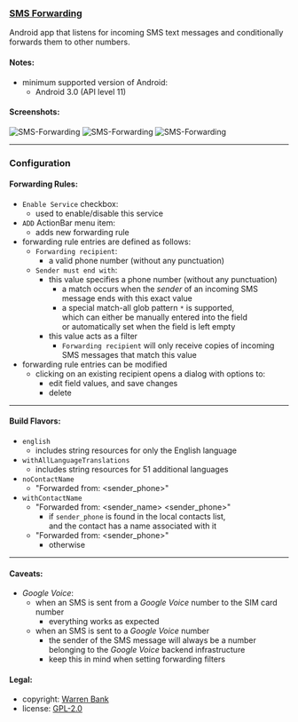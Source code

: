 ### [SMS Forwarding](https://github.com/warren-bank/Android-SMS-Automatic-Forwarding)

Android app that listens for incoming SMS text messages and conditionally forwards them to other numbers.

#### Notes:

* minimum supported version of Android:
  - Android 3.0 (API level 11)

#### Screenshots:

![SMS-Forwarding](./screenshots/1-prefs-no-entries-in-whitelist.png)
![SMS-Forwarding](./screenshots/2-prefs-add-new-entry-dialog.png)
![SMS-Forwarding](./screenshots/3-prefs-one-entry-in-whitelist.png)

- - - -

### Configuration

#### Forwarding Rules:

* `Enable Service` checkbox:
  - used to enable/disable this service
* `ADD` ActionBar menu item:
  - adds new forwarding rule
* forwarding rule entries are defined as follows:
  - `Forwarding recipient`:
    * a valid phone number (without any punctuation)
  - `Sender must end with`:
    * this value specifies a phone number (without any punctuation)
      - a match occurs when the _sender_ of an incoming SMS message ends with this exact value
      - a special match-all glob pattern `*` is supported,<br>which can either be manually entered into the field<br>or automatically set when the field is left empty
    * this value acts as a filter
      - `Forwarding recipient` will only receive copies of incoming SMS messages that match this value
* forwarding rule entries can be modified
  - clicking on an existing recipient opens a dialog with options to:
    * edit field values, and save changes
    * delete

- - - -

#### Build Flavors:

* `english`
  - includes string resources for only the English language
* `withAllLanguageTranslations`
  - includes string resources for 51 additional languages
* `noContactName`
  - "Forwarded from: &lt;sender_phone&gt;"
* `withContactName`
  - "Forwarded from: &lt;sender_name&gt; &lt;sender_phone&gt;"
    * if `sender_phone` is found in the local contacts list,<br>and the contact has a name associated with it
  - "Forwarded from: &lt;sender_phone&gt;"
    * otherwise

- - - -

#### Caveats:

* _Google Voice_:
  - when an SMS is sent from a _Google Voice_ number to the SIM card number
    * everything works as expected
  - when an SMS is sent to a _Google Voice_ number
    * the sender of the SMS message will always be a number belonging to the _Google Voice_ backend infrastructure
    * keep this in mind when setting forwarding filters

#### Legal:

* copyright: [Warren Bank](https://github.com/warren-bank)
* license: [GPL-2.0](https://www.gnu.org/licenses/old-licenses/gpl-2.0.txt)
